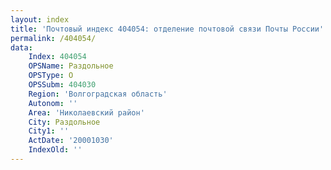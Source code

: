 ```yaml
---
layout: index
title: 'Почтовый индекс 404054: отделение почтовой связи Почты России'
permalink: /404054/
data:
    Index: 404054
    OPSName: Раздольное
    OPSType: О
    OPSSubm: 404030
    Region: 'Волгоградская область'
    Autonom: ''
    Area: 'Николаевский район'
    City: Раздольное
    City1: ''
    ActDate: '20001030'
    IndexOld: ''
---
```


